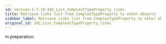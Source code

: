 ```yaml
---
id: version-1.7.18-342_List_ComplextTypeProperty_links
title: Retrieve links list from ComplexTypeProperty to other objects
sidebar_label: Retrieve links list from ComplexTypeProperty to other objects
original_id: 342_List_ComplextTypeProperty_links
---
```


in preparation

